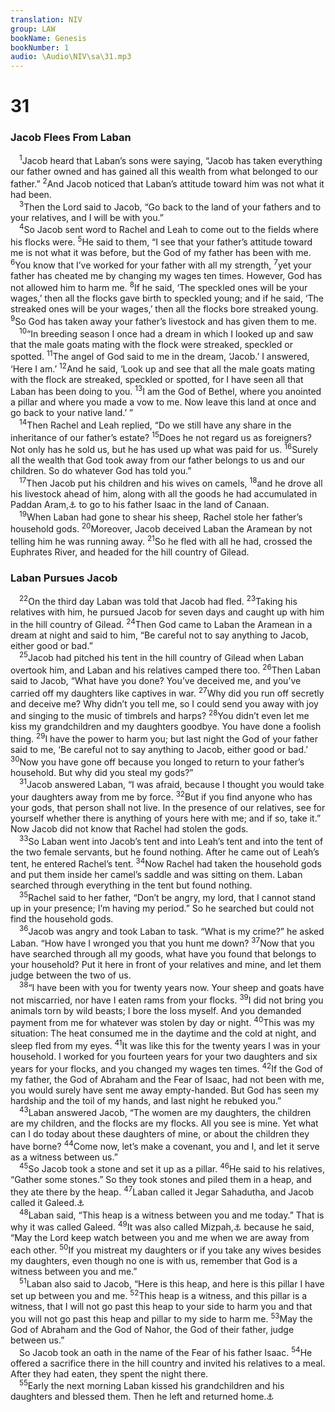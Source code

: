 ```yaml
---
translation: NIV
group: LAW
bookName: Genesis 
bookNumber: 1
audio: \Audio\NIV\sa\31.mp3
---
```


<div class="title"><h1>31</h1><h3>Jacob Flees From Laban </h3></div>
<span class="verse sa_31_1"> <sup>1</sup>Jacob heard that Laban’s sons were saying, “Jacob has taken everything our father owned and has gained all this wealth from what belonged to our father.” </span>
<span class="verse sa_31_2"><sup>2</sup>And Jacob noticed that Laban’s attitude toward him was not what it had been. <br/></span>
<span class="verse sa_31_3"> <sup>3</sup>Then the Lord said to Jacob, “Go back to the land of your fathers and to your relatives, and I will be with you.” <br/></span>
<span class="verse sa_31_4"> <sup>4</sup>So Jacob sent word to Rachel and Leah to come out to the fields where his flocks were. </span>
<span class="verse sa_31_5"><sup>5</sup>He said to them, “I see that your father’s attitude toward me is not what it was before, but the God of my father has been with me. </span>
<span class="verse sa_31_6"><sup>6</sup>You know that I’ve worked for your father with all my strength, </span>
<span class="verse sa_31_7"><sup>7</sup>yet your father has cheated me by changing my wages ten times. However, God has not allowed him to harm me. </span>
<span class="verse sa_31_8"><sup>8</sup>If he said, ‘The speckled ones will be your wages,’ then all the flocks gave birth to speckled young; and if he said, ‘The streaked ones will be your wages,’ then all the flocks bore streaked young. </span>
<span class="verse sa_31_9"><sup>9</sup>So God has taken away your father’s livestock and has given them to me. <br/></span>
<span class="verse sa_31_10"> <sup>10</sup>“In breeding season I once had a dream in which I looked up and saw that the male goats mating with the flock were streaked, speckled or spotted. </span>
<span class="verse sa_31_11"><sup>11</sup>The angel of God said to me in the dream, ‘Jacob.’ I answered, ‘Here I am.’ </span>
<span class="verse sa_31_12"><sup>12</sup>And he said, ‘Look up and see that all the male goats mating with the flock are streaked, speckled or spotted, for I have seen all that Laban has been doing to you. </span>
<span class="verse sa_31_13"><sup>13</sup>I am the God of Bethel, where you anointed a pillar and where you made a vow to me. Now leave this land at once and go back to your native land.’ ” <br/></span>
<span class="verse sa_31_14"> <sup>14</sup>Then Rachel and Leah replied, “Do we still have any share in the inheritance of our father’s estate? </span>
<span class="verse sa_31_15"><sup>15</sup>Does he not regard us as foreigners? Not only has he sold us, but he has used up what was paid for us. </span>
<span class="verse sa_31_16"><sup>16</sup>Surely all the wealth that God took away from our father belongs to us and our children. So do whatever God has told you.” <br/></span>
<span class="verse sa_31_17"> <sup>17</sup>Then Jacob put his children and his wives on camels, </span>
<span class="verse sa_31_18"><sup>18</sup>and he drove all his livestock ahead of him, along with all the goods he had accumulated in Paddan Aram,<a data-toggle="tooltip" data-placement="bottom" title="That is, Northwest Mesopotamia">⚓</a> to go to his father Isaac in the land of Canaan. <br/></span>
<span class="verse sa_31_19"> <sup>19</sup>When Laban had gone to shear his sheep, Rachel stole her father’s household gods. </span>
<span class="verse sa_31_20"><sup>20</sup>Moreover, Jacob deceived Laban the Aramean by not telling him he was running away. </span>
<span class="verse sa_31_21"><sup>21</sup>So he fled with all he had, crossed the Euphrates River, and headed for the hill country of Gilead. <br/></span>
<div class="title"><h3>Laban Pursues Jacob </h3></div>
<span class="verse sa_31_22"> <sup>22</sup>On the third day Laban was told that Jacob had fled. </span>
<span class="verse sa_31_23"><sup>23</sup>Taking his relatives with him, he pursued Jacob for seven days and caught up with him in the hill country of Gilead. </span>
<span class="verse sa_31_24"><sup>24</sup>Then God came to Laban the Aramean in a dream at night and said to him, “Be careful not to say anything to Jacob, either good or bad.” <br/></span>
<span class="verse sa_31_25"> <sup>25</sup>Jacob had pitched his tent in the hill country of Gilead when Laban overtook him, and Laban and his relatives camped there too. </span>
<span class="verse sa_31_26"><sup>26</sup>Then Laban said to Jacob, “What have you done? You’ve deceived me, and you’ve carried off my daughters like captives in war. </span>
<span class="verse sa_31_27"><sup>27</sup>Why did you run off secretly and deceive me? Why didn’t you tell me, so I could send you away with joy and singing to the music of timbrels and harps? </span>
<span class="verse sa_31_28"><sup>28</sup>You didn’t even let me kiss my grandchildren and my daughters goodbye. You have done a foolish thing. </span>
<span class="verse sa_31_29"><sup>29</sup>I have the power to harm you; but last night the God of your father said to me, ‘Be careful not to say anything to Jacob, either good or bad.’ </span>
<span class="verse sa_31_30"><sup>30</sup>Now you have gone off because you longed to return to your father’s household. But why did you steal my gods?” <br/></span>
<span class="verse sa_31_31"> <sup>31</sup>Jacob answered Laban, “I was afraid, because I thought you would take your daughters away from me by force. </span>
<span class="verse sa_31_32"><sup>32</sup>But if you find anyone who has your gods, that person shall not live. In the presence of our relatives, see for yourself whether there is anything of yours here with me; and if so, take it.” Now Jacob did not know that Rachel had stolen the gods. <br/></span>
<span class="verse sa_31_33"> <sup>33</sup>So Laban went into Jacob’s tent and into Leah’s tent and into the tent of the two female servants, but he found nothing. After he came out of Leah’s tent, he entered Rachel’s tent. </span>
<span class="verse sa_31_34"><sup>34</sup>Now Rachel had taken the household gods and put them inside her camel’s saddle and was sitting on them. Laban searched through everything in the tent but found nothing. <br/></span>
<span class="verse sa_31_35"> <sup>35</sup>Rachel said to her father, “Don’t be angry, my lord, that I cannot stand up in your presence; I’m having my period.” So he searched but could not find the household gods. <br/></span>
<span class="verse sa_31_36"> <sup>36</sup>Jacob was angry and took Laban to task. “What is my crime?” he asked Laban. “How have I wronged you that you hunt me down? </span>
<span class="verse sa_31_37"><sup>37</sup>Now that you have searched through all my goods, what have you found that belongs to your household? Put it here in front of your relatives and mine, and let them judge between the two of us. <br/></span>
<span class="verse sa_31_38"> <sup>38</sup>“I have been with you for twenty years now. Your sheep and goats have not miscarried, nor have I eaten rams from your flocks. </span>
<span class="verse sa_31_39"><sup>39</sup>I did not bring you animals torn by wild beasts; I bore the loss myself. And you demanded payment from me for whatever was stolen by day or night. </span>
<span class="verse sa_31_40"><sup>40</sup>This was my situation: The heat consumed me in the daytime and the cold at night, and sleep fled from my eyes. </span>
<span class="verse sa_31_41"><sup>41</sup>It was like this for the twenty years I was in your household. I worked for you fourteen years for your two daughters and six years for your flocks, and you changed my wages ten times. </span>
<span class="verse sa_31_42"><sup>42</sup>If the God of my father, the God of Abraham and the Fear of Isaac, had not been with me, you would surely have sent me away empty-handed. But God has seen my hardship and the toil of my hands, and last night he rebuked you.” <br/></span>
<span class="verse sa_31_43"> <sup>43</sup>Laban answered Jacob, “The women are my daughters, the children are my children, and the flocks are my flocks. All you see is mine. Yet what can I do today about these daughters of mine, or about the children they have borne? </span>
<span class="verse sa_31_44"><sup>44</sup>Come now, let’s make a covenant, you and I, and let it serve as a witness between us.” <br/></span>
<span class="verse sa_31_45"> <sup>45</sup>So Jacob took a stone and set it up as a pillar. </span>
<span class="verse sa_31_46"><sup>46</sup>He said to his relatives, “Gather some stones.” So they took stones and piled them in a heap, and they ate there by the heap. </span>
<span class="verse sa_31_47"><sup>47</sup>Laban called it Jegar Sahadutha, and Jacob called it Galeed.<a data-toggle="tooltip" data-placement="bottom" title="The Aramaic Jegar Sahadutha and the Hebrew Galeed both mean witness heap.">⚓</a><br/></span>
<span class="verse sa_31_48"> <sup>48</sup>Laban said, “This heap is a witness between you and me today.” That is why it was called Galeed. </span>
<span class="verse sa_31_49"><sup>49</sup>It was also called Mizpah,<a data-toggle="tooltip" data-placement="bottom" title="means watchtower.">⚓</a> because he said, “May the Lord keep watch between you and me when we are away from each other. </span>
<span class="verse sa_31_50"><sup>50</sup>If you mistreat my daughters or if you take any wives besides my daughters, even though no one is with us, remember that God is a witness between you and me.” <br/></span>
<span class="verse sa_31_51"> <sup>51</sup>Laban also said to Jacob, “Here is this heap, and here is this pillar I have set up between you and me. </span>
<span class="verse sa_31_52"><sup>52</sup>This heap is a witness, and this pillar is a witness, that I will not go past this heap to your side to harm you and that you will not go past this heap and pillar to my side to harm me. </span>
<span class="verse sa_31_53"><sup>53</sup>May the God of Abraham and the God of Nahor, the God of their father, judge between us.” <br/> So Jacob took an oath in the name of the Fear of his father Isaac. </span>
<span class="verse sa_31_54"><sup>54</sup>He offered a sacrifice there in the hill country and invited his relatives to a meal. After they had eaten, they spent the night there. <br/></span>
<span class="verse sa_31_55"> <sup>55</sup>Early the next morning Laban kissed his grandchildren and his daughters and blessed them. Then he left and returned home.<a data-toggle="tooltip" data-placement="bottom" title="In Hebrew texts this verse (31:55) is numbered 32:1.">⚓</a><br/></span>
